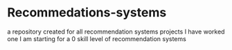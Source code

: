 # Recommedations-systems
a repository created for all recommendation systems projects I have worked one
I am starting for a 0 skill level of recommendation systems

